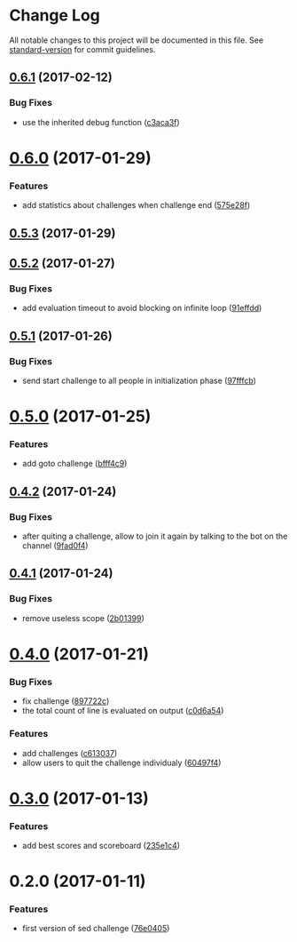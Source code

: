 # Change Log

All notable changes to this project will be documented in this file. See [standard-version](https://github.com/conventional-changelog/standard-version) for commit guidelines.

<a name="0.6.1"></a>
## [0.6.1](https://github.com/denouche/virtual-assistant-plugin-sed-challenge/compare/v0.6.0...v0.6.1) (2017-02-12)


### Bug Fixes

* use the inherited debug function ([c3aca3f](https://github.com/denouche/virtual-assistant-plugin-sed-challenge/commit/c3aca3f))



<a name="0.6.0"></a>
# [0.6.0](https://github.com/denouche/virtual-assistant-plugin-sed-challenge/compare/v0.5.3...v0.6.0) (2017-01-29)


### Features

* add statistics about challenges when challenge end ([575e28f](https://github.com/denouche/virtual-assistant-plugin-sed-challenge/commit/575e28f))



<a name="0.5.3"></a>
## [0.5.3](https://github.com/denouche/virtual-assistant-plugin-sed-challenge/compare/v0.5.2...v0.5.3) (2017-01-29)



<a name="0.5.2"></a>
## [0.5.2](https://github.com/denouche/virtual-assistant-plugin-sed-challenge/compare/v0.5.1...v0.5.2) (2017-01-27)


### Bug Fixes

* add evaluation timeout to avoid blocking on infinite loop ([91effdd](https://github.com/denouche/virtual-assistant-plugin-sed-challenge/commit/91effdd))



<a name="0.5.1"></a>
## [0.5.1](https://github.com/denouche/virtual-assistant-plugin-sed-challenge/compare/v0.5.0...v0.5.1) (2017-01-26)


### Bug Fixes

* send start challenge to all people in initialization phase ([97fffcb](https://github.com/denouche/virtual-assistant-plugin-sed-challenge/commit/97fffcb))



<a name="0.5.0"></a>
# [0.5.0](https://github.com/denouche/virtual-assistant-plugin-sed-challenge/compare/v0.4.2...v0.5.0) (2017-01-25)


### Features

* add goto challenge ([bfff4c9](https://github.com/denouche/virtual-assistant-plugin-sed-challenge/commit/bfff4c9))



<a name="0.4.2"></a>
## [0.4.2](https://github.com/denouche/virtual-assistant-plugin-sed-challenge/compare/v0.4.1...v0.4.2) (2017-01-24)


### Bug Fixes

* after quiting a challenge, allow to join it again by talking to the bot on the channel ([9fad0f4](https://github.com/denouche/virtual-assistant-plugin-sed-challenge/commit/9fad0f4))



<a name="0.4.1"></a>
## [0.4.1](https://github.com/denouche/virtual-assistant-plugin-sed-challenge/compare/v0.4.0...v0.4.1) (2017-01-24)


### Bug Fixes

* remove useless scope ([2b01399](https://github.com/denouche/virtual-assistant-plugin-sed-challenge/commit/2b01399))



<a name="0.4.0"></a>
# [0.4.0](https://github.com/denouche/virtual-assistant-plugin-sed-challenge/compare/v0.3.0...v0.4.0) (2017-01-21)


### Bug Fixes

* fix challenge ([897722c](https://github.com/denouche/virtual-assistant-plugin-sed-challenge/commit/897722c))
* the total count of line is evaluated on output ([c0d6a54](https://github.com/denouche/virtual-assistant-plugin-sed-challenge/commit/c0d6a54))


### Features

* add challenges ([c613037](https://github.com/denouche/virtual-assistant-plugin-sed-challenge/commit/c613037))
* allow users to quit the challenge individualy ([60497f4](https://github.com/denouche/virtual-assistant-plugin-sed-challenge/commit/60497f4))



<a name="0.3.0"></a>
# [0.3.0](https://github.com/denouche/virtual-assistant-plugin-sed-challenge/compare/v0.2.0...v0.3.0) (2017-01-13)


### Features

* add best scores and scoreboard ([235e1c4](https://github.com/denouche/virtual-assistant-plugin-sed-challenge/commit/235e1c4))



<a name="0.2.0"></a>
# 0.2.0 (2017-01-11)


### Features

* first version of sed challenge ([76e0405](https://github.com/denouche/virtual-assistant-plugin-sed-challenge/commit/76e0405))
